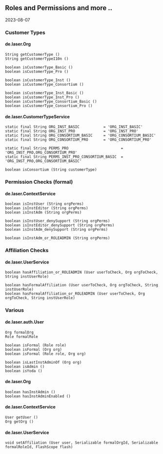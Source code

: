 
## Roles and Permissions and more ..

2023-08-07

### Customer Types

#### de.laser.Org

    String getCustomerType ()
    String getCustomerTypeI10n ()

    boolean isCustomerType_Basic ()
    boolean isCustomerType_Pro ()

    boolean isCustomerType_Inst ()
    boolean isCustomerType_Consortium ()

    boolean isCustomerType_Inst_Basic ()
    boolean isCustomerType_Inst_Pro ()
    boolean isCustomerType_Consortium_Basic ()
    boolean isCustomerType_Consortium_Pro ()

#### de.laser.CustomerTypeService

    static final String ORG_INST_BASIC           = 'ORG_INST_BASIC'
    static final String ORG_INST_PRO             = 'ORG_INST_PRO'
    static final String ORG_CONSORTIUM_BASIC     = 'ORG_CONSORTIUM_BASIC'
    static final String ORG_CONSORTIUM_PRO       = 'ORG_CONSORTIUM_PRO'

    static final String PERMS_PRO                        = 'ORG_INST_PRO,ORG_CONSORTIUM_PRO'
    static final String PERMS_INST_PRO_CONSORTIUM_BASIC  = 'ORG_INST_PRO,ORG_CONSORTIUM_BASIC'

    boolean isConsortium (String customerType)


### Permission Checks (formal)

#### de.laser.ContextService

    boolean isInstUser (String orgPerms)
    boolean isInstEditor (String orgPerms)
    boolean isInstAdm (String orgPerms)

    boolean isInstUser_denySupport (String orgPerms)
    boolean isInstEditor_denySupport (String orgPerms)
    boolean isInstAdm_denySupport (String orgPerms)

    boolean isInstAdm_or_ROLEADMIN (String orgPerms)


### Affiliation Checks

#### de.laser.UserService

    boolean hasAffiliation_or_ROLEADMIN (User userToCheck, Org orgToCheck, String instUserRole)

    boolean hasFormalAffiliation (User userToCheck, Org orgToCheck, String instUserRole)
    boolean hasFormalAffiliation_or_ROLEADMIN (User userToCheck, Org orgToCheck, String instUserRole)


### Various

#### de.laser.auth.User

    Org formalOrg
    Role formalRole

    boolean isFormal (Role role)
    boolean isFormal (Org org)
    boolean isFormal (Role role, Org org)

    boolean isLastInstAdminOf (Org org)
    boolean isAdmin ()
    boolean isYoda ()

#### de.laser.Org

    boolean hasInstAdmin ()
    boolean hasInstAdminEnabled ()

#### de.laser.ContextService

    User getUser ()
    Org getOrg ()

#### de.laser.UserService

    void setAffiliation (User user, Serializable formalOrgId, Serializable formalRoleId, FlashScope flash)
